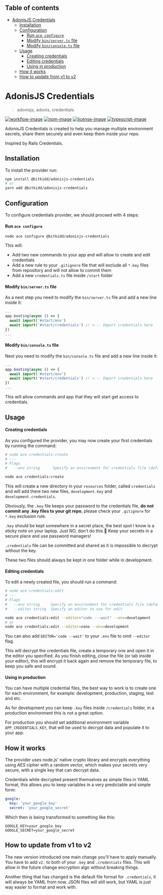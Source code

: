 <!-- START doctoc generated TOC please keep comment here to allow auto update -->
<!-- DON'T EDIT THIS SECTION, INSTEAD RE-RUN doctoc TO UPDATE -->

## Table of contents

- [AdonisJS Credentials](#adonisjs-credentials)
  - [Installation](#installation)
  - [Configuration](#configuration)
    - [Run `ace configure`](#run-ace-configure)
    - [Modify `bin/server.ts` file](#modify-binserverts-file)
    - [Modify `bin/console.ts` file](#modify-binconsolets-file)
  - [Usage](#usage)
    - [Creating credentials](#creating-credentials)
    - [Editing credentials](#editing-credentials)
    - [Using in production](#using-in-production)
  - [How it works](#how-it-works)
  - [How to update from v1 to v2](#how-to-update-from-v1-to-v2)

<!-- END doctoc generated TOC please keep comment here to allow auto update -->

# AdonisJS Credentials

> adonisjs, adonis, credentials

[![workflow-image]][workflow-url] [![npm-image]][npm-url] [![license-image]][license-url] [![typescript-image]][typescript-url]

AdonisJS Credentials is created to help you manage multiple environment secrets, share them securely and even keep them inside your repo.

Inspired by Rails Credentials.

## Installation

To install the provider run:

```bash
npm install @bitkidd/adonisjs-credentials
# or
yarn add @bitkidd/adonisjs-credentials
```

## Configuration

To configure credentials provider, we should proceed with 4 steps:

#### Run `ace configure`

```
node ace configure @bitkidd/adonisjs-credentials
```

This will:

- Add two new commands to your app and will allow to create and edit credentials
- Add a new rule to your `.gitignore` file that will exclude all `*.key` files from repository and will not allow to commit them
- Add a new `credentials.ts` file inside `/start` folder

#### Modify `bin/server.ts` file

As a next step you need to modify the `bin/server.ts` file and add a new line inside it:

```ts
...
app.booting(async () => {
  await import('#start/env')
  await import('#start/credentials') // <--- Import credentials here
})
...
```

#### Modify `bin/console.ts` file

Next you need to modify the `bin/console.ts` file and add a new line inside it:

```ts
...
app.booting(async () => {
  await import('#start/env')
  await import('#start/credentials') // <--- Import credentials here
})
...
```

This will allow commands and app that they will start get access to credentials.

## Usage

#### Creating credentials

As you configured the provider, you may now create your first credentials by running the command:

```bash
# node ace credentials:create
# ---
# Flags
#   --env string      Specify an environment for credentials file (default: development)

node ace credentials:create
```

This will create a new directory in your `resources` folder, called `credentials` and will add there two new files, `development.key` and `development.credentials`.

Obviously, the `.key` file keeps your password to the credentials file, **do not commit any .key files to your git repo**, please check your `.gitignore` for `*.key` exclusion rule.

`.key` should be kept somewhere in a secret place, the best spot I know is a sticky note on your laptop. Just NO, don't do this :see_no_evil:
Keep your secrets in a secure place and use password managers!

`.credentials` file can be committed and shared as it is impossible to decrypt without the key.

These two files should always be kept in one folder while in development.

#### Editing credentials

To edit a newly created file, you should run a command:

```bash
# node ace credentials:edit
# ---
# Flags
#   --env string     Specify an environment for credentials file (default: development)
#   --editor string  Specify an editor to use for edit

node ace credentials:edit --editor="code ---wait" --env=development
# or
node ace credentials:edit --editor=nano --env=development
```

You can also add `EDITOR='code --wait'` to your `.env` file to omit `--editor` flag.

This will decrypt the credentials file, create a temporary one and open it in the editor you specified. As you finish editing, close the file (or tab inside your editor), this will encrypt it back again and remove the temporary file, to keep you safe and sound.

#### Using in production

You can have multiple credential files, the best way to work is to create one for each environment, for example: development, production, staging, test and etc.

As for development you can keep `.key` files inside `/credentials` folder, in a production environment this is not a great option.

For production you should set additional environment variable `APP_CREDENTIALS_KEY`, that will be used to decrypt data and populate it to your app.

## How it works

The provider uses node.js' native crypto library and encrypts everything using _AES_ cipher with a random vector, which makes your secrets very secure, with a single key that can decrypt data.

Credentials while decrypted present themselves as simple files in YAML format, this allows you to keep variables in a very predictable and simple form:

```yaml
google:
  key: 'your_google_key'
  secret: 'your_google_secret'
```

Which then is being transformed to something like this:

```
GOOGLE_KEY=your_google_key
GOOGLE_SECRET=your_google_secret
```

## How to update from v1 to v2

The new version introduced one main change you'll have to apply manually. You have to add `v2.` to both of your `.key` and `.credentials` files. This will allow in the future change encryption algo without breaking things.

Another thing that has changed is the default file format for `.credentials`, it will always be YAML from now. JSON files will still work, but YAML is just way easier to format and work with.

[workflow-image]: https://img.shields.io/github/workflow/status/bitkidd/adonisjs-credentials/test?style=for-the-badge&logo=github
[workflow-url]: https://github.com/bitkidd/adonisjs-credentials/actions/workflows/test.yml
[npm-image]: https://img.shields.io/npm/v/@bitkidd/adonisjs-credentials.svg?style=for-the-badge&logo=npm
[npm-url]: https://npmjs.org/package/@bitkidd/adonisjs-credentials 'npm'
[license-image]: https://img.shields.io/npm/l/@bitkidd/adonisjs-credentials?color=blueviolet&style=for-the-badge
[license-url]: LICENSE.md 'license'
[typescript-image]: https://img.shields.io/badge/Typescript-294E80.svg?style=for-the-badge&logo=typescript
[typescript-url]: "typescript"
